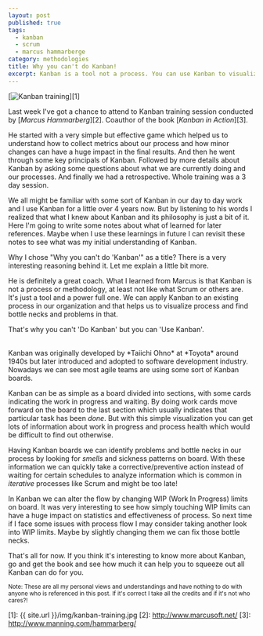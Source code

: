 ```yaml
---
layout: post
published: true
tags:
  - kanban
  - scrum
  - marcus hammarberge
category: methodologies
title: Why you can't do Kanban!
excerpt: Kanban is a tool not a process. You can use Kanban to visualize your process and collect metrics about your process health. But you can't "Do Kanban"
---
```


[<img src="{{ site.url }}/img/kanban-training-320x83.jpg" alt="Kanban training" />][1]

Last week I've got a chance to attend to Kanban training session conducted by [*Marcus Hammarberg*][2]. Coauthor of the book [*Kanban in Action*][3].

He started with a very simple but effective game which helped us to understand how to collect metrics about our process and how minor changes can have a huge impact in the final results. And then he went through some key principals of Kanban. Followed by more details about Kanban by asking some questions about what we are currently doing and our processes. And finally we had a retrospective. Whole training was a 3 day session.

We all might be familiar with some sort of Kanban in our day to day work and I use Kanban for a little over 4 years now. But by listening to his words I realized that what I knew about Kanban and its philosophy is just a bit of it. Here I'm going to write some notes about what of learned for later references. Maybe when I use these learnings in future I can revisit these notes to see what was my initial understanding of Kanban.

Why I chose "Why you can't do 'Kanban'" as a title? There is a very interesting reasoning behind it. Let me explain a little bit more.

He is definitely a great coach. What I learned from Marcus is that Kanban is not a process or methodology, at least not like what Scrum or others are. It's just a tool and a power full one. We can apply Kanban to an existing process in our organization and that helps us to visualize process and find bottle necks and problems in that.

That's why you can't 'Do Kanban' but you can 'Use Kanban'.

<div class="ads"> <ins class="adsbygoogle" style="display:block" data-ad-client="ca-pub-7360583392867579" data-ad-slot="4587256441" data-ad-format="rectangle"></ins> </div> <script> (adsbygoogle = window.adsbygoogle || []).push({}); </script>

<br>
Kanban was originally developed by *Taiichi Ohno* at *Toyota* around 1940s but later introduced and adopted to software development industry. Nowadays we can see most agile teams are using some sort of Kanban boards.

Kanban can be as simple as a board divided into sections, with some cards indicating the work in progress and waiting. By doing work cards move forward on the board to the last section which usually indicates that particular task has been *done*. But with this simple visualization you can get lots of information about work in progress and process health which would be difficult to find out otherwise.

Having Kanban boards we can identify problems and bottle necks in our process by looking for *smells* and sickness patterns on board. With these information we can quickly take a corrective/preventive action instead of waiting for certain schedules to analyze information which is common in *iterative* processes like Scrum and might be too late!

In Kanban we can alter the flow by changing WIP (Work In Progress) limits on board. It was very interesting to see how simply touching  WIP limits can have a huge impact on statistics and effectiveness of process. So next time if I face some issues with process flow I may consider taking another look into WIP limits. Maybe by slightly changing them we can fix those bottle necks.

That's all for now. If you think it's interesting to know more about Kanban, go and get the book and see how much it can help you to squeeze out all Kanban can do for you.

<sup>Note: These are all my personal views and understandings and have nothing to do with anyone who is referenced in this post. If it's correct I take all the credits and if it's not who cares?!</sup>

[1]: {{ site.url }}/img/kanban-training.jpg
[2]: http://www.marcusoft.net/
[3]: http://www.manning.com/hammarberg/
